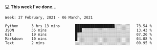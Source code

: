 💻 **This week I've done...**

<!--START_SECTION:waka-->
```text
Week: 27 February, 2021 - 06 March, 2021

Python      3 hrs 13 mins       ██████████████████░░░░░░░   73.54 % 
JSON        35 mins             ███░░░░░░░░░░░░░░░░░░░░░░   13.43 % 
Git         19 mins             █░░░░░░░░░░░░░░░░░░░░░░░░   07.26 % 
Markdown    10 mins             █░░░░░░░░░░░░░░░░░░░░░░░░   04.08 % 
Text        2 mins              ░░░░░░░░░░░░░░░░░░░░░░░░░   00.95 %
```
<!--END_SECTION:waka-->
